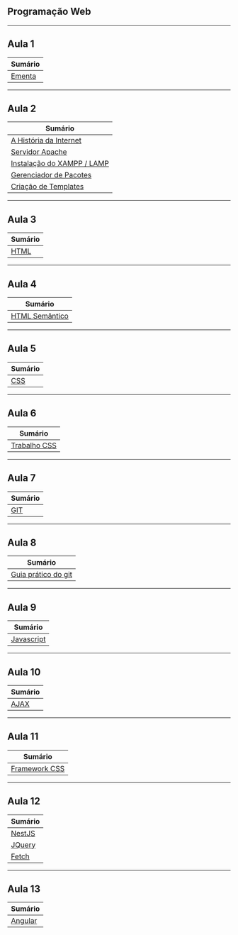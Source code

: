 ## Programação Web

---

## Aula 1

| Sumário                    |
| -------------------------- |
| [Ementa](./aula-1-ementa/) |

---

## Aula 2

| Sumário                                                 |
| ------------------------------------------------------- |
| [A História da Internet](./aula-2-historia-internet/)   |
| [Servidor Apache](./aula-2-servidor-apache/)            |
| [Instalação do XAMPP / LAMP](./aula-2-xampp/)           |
| [Gerenciador de Pacotes](./aula-2-gerenciador-pacotes/) |
| [Criação de Templates](./aula-2-criacao-templates/)     |

---

## Aula 3

| Sumário                |
| ---------------------- |
| [HTML](./aula-3-html/) |

---

## Aula 4

| Sumário                                    |
| ------------------------------------------ |
| [HTML Semântico](./aula-4-html-semantico/) |

---

## Aula 5

| Sumário              |
| -------------------- |
| [CSS](./aula-5-css/) |

---

## Aula 6

| Sumário                                |
| -------------------------------------- |
| [Trabalho CSS](./aula-6-trabalho-css/) |

---

## Aula 7

| Sumário              |
| -------------------- |
| [GIT](./aula-7-git/) |

---

## Aula 8

| Sumário                                                               |
| --------------------------------------------------------------------- |
| [Guia prático do git](https://github.com/emalherbi/git-descomplicado) |

---

## Aula 9

| Sumário                            |
| ---------------------------------- |
| [Javascript](./aula-9-javascript/) |

---

## Aula 10

| Sumário                 |
| ----------------------- |
| [AJAX](./aula-10-ajax/) |

---

## Aula 11

| Sumário                                   |
| ----------------------------------------- |
| [Framework CSS](./aula-11-framework-css/) |

---

## Aula 12

| Sumário                                        |
| ---------------------------------------------- |
| [NestJS](../programacao-mobile/aula-2-nestjs/) |
| [JQuery](./aula-12-jquery/)                    |
| [Fetch](./aula-12-fetch/)                      |

---

## Aula 13

| Sumário                                          |
| ------------------------------------------------ |
| [Angular](../programacao-mobile/aula-4-angular/) |
